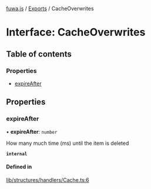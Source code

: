 [fuwa.js](../README.md) / [Exports](../modules.md) / CacheOverwrites

# Interface: CacheOverwrites

## Table of contents

### Properties

- [expireAfter](CacheOverwrites.md#expireafter)

## Properties

### expireAfter

• **expireAfter**: `number`

How many much time (ms) until the item is deleted

**`internal`**

#### Defined in

[lib/structures/handlers/Cache.ts:6](https://github.com/Fuwajs/Fuwa.js/blob/c87c3be/src/lib/structures/handlers/Cache.ts#L6)
